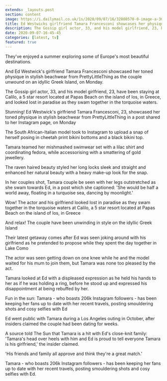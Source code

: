 ```yaml
---
extends: _layouts.post
section: content
image: https://i.dailymail.co.uk/1s/2020/09/07/16/32880570-0-image-a-30_1599492864949.jpg 
title: Ed Westwicks girlfriend Tamara Francesconi showcases her physique as they unwind on Greek Island 
description: The Gossip girl actor, 33, and his model girlfriend, 23, have been staying at Calilo, a 5 star resort located at Papas Beach on the island of Ios, in Greece 
date: 2020-09-07-16-45-45 
categories: [latest, tv] 
featured: true 
--- 
```

They've enjoyed a summer exploring some of Europe's most beautiful destinations.

And Ed Westwick's girlfriend Tamara Francesconi showcased her toned physique in stylish beachwear from PrettyLittleThing as the couple unwound on an idyllic Greek Island, on Monday. 

The Gossip girl actor, 33, and his model girlfriend, 23, have been staying at Calilo, a 5 star resort located at Papas Beach on the island of Ios, in Greece, and looked lost in paradise as they swam together in the torquoise waters.

Stunning! Ed Westwick's girlfriend Tamara Francesconi, 23, showcased her toned physique in stylish beachwear from PrettyLittleThing in a post shared to her Instagram page, on Monday

The South African-Italian model took to Instagram to upload a snap of herself posing in cheetah print bikini bottoms and a black bikini top.

Tamara teamed her mishmashed swimwear set with a lilac shirt and coordinating fedora, while accessorising with a smattering of gold jewellery.  

The raven haired beauty styled her long locks sleek and straight and enhanced her natural beauty with a heavy make-up look for the snap. 

In her couples shot, Tamara couple be seen with her legs outstretched as she swam towards Ed, in a post which she captioned: 'She would be half a world away, floating in a turquoise sea, dancing by moonlight.' 

Wow! The actor and his girlfriend looked lost in paradise as they swam together in the torquoise waters at Calilo, a 5 star resort located at Papas Beach on the island of Ios, in Greece

And relax! The couple have been unwinding in style on the idyllic Greek Island

Their latest getaway comes after Ed was seen joking around with his girlfriend as he pretended to propose while they spent the day together in Lake Como

The actor was seen getting down on one knee while he and the model waited for his mum to join them, but Tamara was none too pleased by the act. 

Tamara looked at Ed with a displeased expression as he held his hands to her as if he was holding a ring, before he stood up and expressed his disappointment at being rebuffed by her.

Fun in the sun: Tamara - who boasts 206k Instagram followers - has been keeping her fans up to date with her recent travels, posting smouldering shots and cosy selfies with Ed

Ed went public with Tamara during a Los Angeles outing in October, after insiders claimed the couple had been dating for weeks.

A source told The Sun that Tamara is a hit with Ed's close-knit family: 'Tamara's head over heels with him and Ed is proud to tell everyone Tamara is his girlfriend,' the insider claimed.

'His friends and family all approve and think they're a great match.'

Tamara - who boasts 206k Instagram followers - has been keeping her fans up to date with her recent travels, posting smouldering shots and cosy selfies with Ed. 


